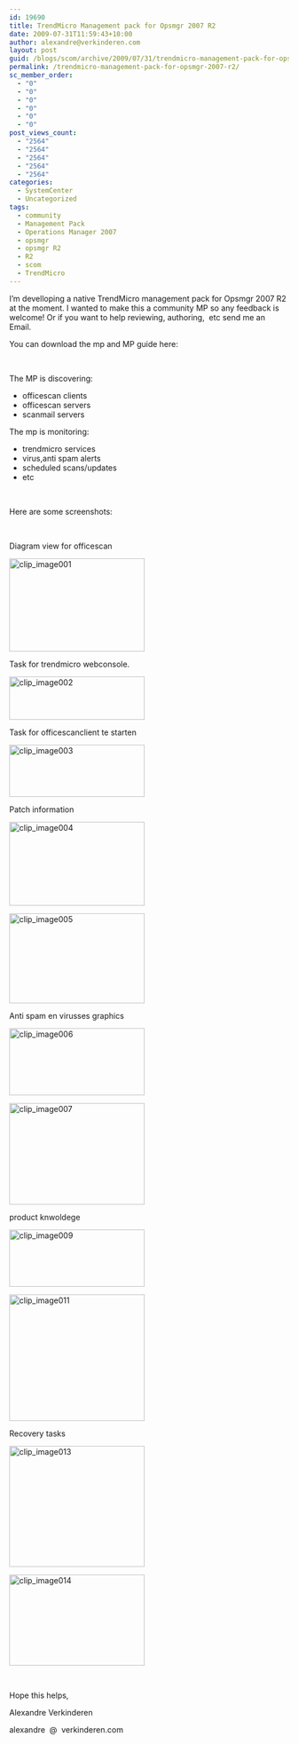 ```yaml
---
id: 19690
title: TrendMicro Management pack for Opsmgr 2007 R2
date: 2009-07-31T11:59:43+10:00
author: alexandre@verkinderen.com
layout: post
guid: /blogs/scom/archive/2009/07/31/trendmicro-management-pack-for-opsmgr-2007-r2.aspx
permalink: /trendmicro-management-pack-for-opsmgr-2007-r2/
sc_member_order:
  - "0"
  - "0"
  - "0"
  - "0"
  - "0"
  - "0"
post_views_count:
  - "2564"
  - "2564"
  - "2564"
  - "2564"
  - "2564"
categories:
  - SystemCenter
  - Uncategorized
tags:
  - community
  - Management Pack
  - Operations Manager 2007
  - opsmgr
  - opsmgr R2
  - R2
  - scom
  - TrendMicro
---
```

I’m develloping a native TrendMicro management pack for Opsmgr 2007 R2 at the moment. I wanted to make this a community MP so any feedback is welcome! Or if you want to help reviewing, authoring,&#160; etc send me an Email.

You can download the mp and MP guide here: 

&#160;

The MP is discovering:

  * officescan clients
  * officescan servers
  * scanmail servers

The mp is monitoring:

  * trendmicro services
  * virus,anti spam alerts
  * scheduled scans/updates
  * etc

&#160;

Here are some screenshots:

&#160;

Diagram view for officescan

[<img style="border-bottom: 0px;border-left: 0px;border-top: 0px;border-right: 0px" border="0" alt="clip_image001" src="http://scug.be/scom/files/2012/06/clip_image001_thumb_5AB8DBC6.jpg" width="244" height="168" />](http://scug.be/scom/files/2012/06/clip_image001_73FC33AB.jpg)

Task for trendmicro webconsole. 

[<img style="border-bottom: 0px;border-left: 0px;border-top: 0px;border-right: 0px" border="0" alt="clip_image002" src="http://scug.be/scom/files/2012/06/clip_image002_thumb_24D9080E.jpg" width="244" height="78" />](http://scug.be/scom/files/2012/06/clip_image002_5EC5BA49.jpg)

Task for officescanclient te starten

[<img style="border-bottom: 0px;border-left: 0px;border-top: 0px;border-right: 0px" border="0" alt="clip_image003" src="http://scug.be/scom/files/2012/06/clip_image003_thumb_7E9BD017.jpg" width="244" height="94" />](http://scug.be/scom/files/2012/06/clip_image003_496D2643.jpg)

Patch information

[<img style="border-bottom: 0px;border-left: 0px;border-top: 0px;border-right: 0px" border="0" alt="clip_image004" src="http://scug.be/scom/files/2012/06/clip_image004_thumb_78E5D7D3.jpg" width="244" height="151" />](http://scug.be/scom/files/2012/06/clip_image004_3578B50F.jpg)

[<img style="border-bottom: 0px;border-left: 0px;border-top: 0px;border-right: 0px" border="0" alt="clip_image005" src="http://scug.be/scom/files/2012/06/clip_image005_thumb_2BDA899D.jpg" width="244" height="162" />](http://scug.be/scom/files/2012/06/clip_image005_0F3B7D19.jpg)

Anti spam en virusses graphics

[<img style="border-bottom: 0px;border-left: 0px;border-top: 0px;border-right: 0px" border="0" alt="clip_image006" src="http://scug.be/scom/files/2012/06/clip_image006_thumb_40848470.jpg" width="244" height="121" />](http://scug.be/scom/files/2012/06/clip_image006_1AF5E5AD.jpg)

[<img style="border-bottom: 0px;border-left: 0px;border-top: 0px;border-right: 0px" border="0" alt="clip_image007" src="http://scug.be/scom/files/2012/06/clip_image007_thumb_54C4DCFF.jpg" width="244" height="183" />](http://scug.be/scom/files/2012/06/clip_image007_32B4CF26.jpg)

product knwoldege

[<img style="border-bottom: 0px;border-left: 0px;border-top: 0px;border-right: 0px" border="0" alt="clip_image009" src="http://scug.be/scom/files/2012/06/clip_image009_thumb_117EF641.jpg" width="244" height="103" />](http://scug.be/scom/files/2012/06/clip_image009_3922E1BA.jpg)

[<img style="border-bottom: 0px;border-left: 0px;border-top: 0px;border-right: 0px" border="0" alt="clip_image011" src="http://scug.be/scom/files/2012/06/clip_image011_thumb_4719D30A.jpg" width="244" height="228" />](http://scug.be/scom/files/2012/06/clip_image011_0172B83B.jpg)

Recovery tasks

[<img style="border-bottom: 0px;border-left: 0px;border-top: 0px;border-right: 0px" border="0" alt="clip_image013" src="http://scug.be/scom/files/2012/06/clip_image013_thumb_4334308D.jpg" width="244" height="218" />](http://scug.be/scom/files/2012/06/clip_image013_56BC6ECC.jpg)

[<img style="border-bottom: 0px;border-left: 0px;border-top: 0px;border-right: 0px" border="0" alt="clip_image014" src="http://scug.be/scom/files/2012/06/clip_image014_thumb_358695E7.jpg" width="244" height="164" />](http://scug.be/scom/files/2012/06/clip_image014_6E0F2550.jpg)

&#160;

Hope this helps,

Alexandre Verkinderen

alexandre&#160; @&#160; verkinderen.com